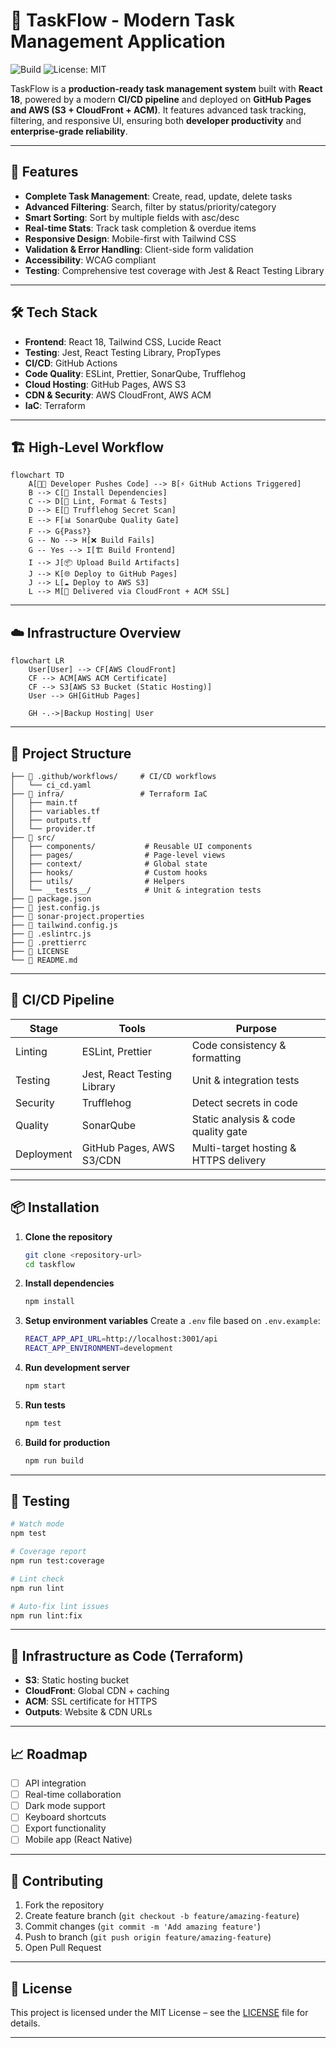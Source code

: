 # 📌 TaskFlow - Modern Task Management Application

![Build](https://github.com/isrealade/TaskFlow/actions/workflows/ci_cd.yaml/badge.svg)
![License: MIT](https://img.shields.io/badge/License-MIT-green.svg)

TaskFlow is a **production-ready task management system** built with **React 18**, powered by a modern **CI/CD pipeline** and deployed on **GitHub Pages and AWS (S3 + CloudFront + ACM)**.
It features advanced task tracking, filtering, and responsive UI, ensuring both **developer productivity** and **enterprise-grade reliability**.

---

## 🚀 Features

* **Complete Task Management**: Create, read, update, delete tasks
* **Advanced Filtering**: Search, filter by status/priority/category
* **Smart Sorting**: Sort by multiple fields with asc/desc
* **Real-time Stats**: Track task completion & overdue items
* **Responsive Design**: Mobile-first with Tailwind CSS
* **Validation & Error Handling**: Client-side form validation
* **Accessibility**: WCAG compliant
* **Testing**: Comprehensive test coverage with Jest & React Testing Library

---

## 🛠️ Tech Stack

* **Frontend**: React 18, Tailwind CSS, Lucide React
* **Testing**: Jest, React Testing Library, PropTypes
* **CI/CD**: GitHub Actions
* **Code Quality**: ESLint, Prettier, SonarQube, Trufflehog
* **Cloud Hosting**: GitHub Pages, AWS S3
* **CDN & Security**: AWS CloudFront, AWS ACM
* **IaC**: Terraform

---

## 🏗️ High-Level Workflow

```mermaid
flowchart TD
    A[👩‍💻 Developer Pushes Code] --> B[⚡ GitHub Actions Triggered]
    B --> C[🔧 Install Dependencies]
    C --> D[🧪 Lint, Format & Tests]
    D --> E[🔑 Trufflehog Secret Scan]
    E --> F[📊 SonarQube Quality Gate]
    F --> G{Pass?}
    G -- No --> H[❌ Build Fails]
    G -- Yes --> I[🏗️ Build Frontend]
    I --> J[📦 Upload Build Artifacts]
    J --> K[🌐 Deploy to GitHub Pages]
    J --> L[☁️ Deploy to AWS S3]
    L --> M[🚀 Delivered via CloudFront + ACM SSL]
```

---

## ☁️ Infrastructure Overview

```mermaid
flowchart LR
    User[User] --> CF[AWS CloudFront]
    CF --> ACM[AWS ACM Certificate]
    CF --> S3[AWS S3 Bucket (Static Hosting)]
    User --> GH[GitHub Pages]

    GH -.->|Backup Hosting| User

```

---

## 📂 Project Structure

```plaintext
├── 📁 .github/workflows/     # CI/CD workflows
│   └── ci_cd.yaml
├── 📁 infra/                 # Terraform IaC
│   ├── main.tf
│   ├── variables.tf
│   ├── outputs.tf
│   └── provider.tf
├── 📁 src/
│   ├── components/           # Reusable UI components
│   ├── pages/                # Page-level views
│   ├── context/              # Global state
│   ├── hooks/                # Custom hooks
│   ├── utils/                # Helpers
│   └── __tests__/            # Unit & integration tests
├── 📄 package.json
├── 📄 jest.config.js
├── 📄 sonar-project.properties
├── 📄 tailwind.config.js
├── 📄 .eslintrc.js
├── 📄 .prettierrc
├── 📜 LICENSE
└── 📖 README.md
```

---

## 🔄 CI/CD Pipeline

| Stage      | Tools                       | Purpose                               |
| ---------- | --------------------------- | ------------------------------------- |
| Linting    | ESLint, Prettier            | Code consistency & formatting         |
| Testing    | Jest, React Testing Library | Unit & integration tests              |
| Security   | Trufflehog                  | Detect secrets in code                |
| Quality    | SonarQube                   | Static analysis & code quality gate   |
| Deployment | GitHub Pages, AWS S3/CDN    | Multi-target hosting & HTTPS delivery |

---

## 📦 Installation

1. **Clone the repository**

   ```bash
   git clone <repository-url>
   cd taskflow
   ```

2. **Install dependencies**

   ```bash
   npm install
   ```

3. **Setup environment variables**
   Create a `.env` file based on `.env.example`:

   ```bash
   REACT_APP_API_URL=http://localhost:3001/api
   REACT_APP_ENVIRONMENT=development
   ```

4. **Run development server**

   ```bash
   npm start
   ```

5. **Run tests**

   ```bash
   npm test
   ```

6. **Build for production**

   ```bash
   npm run build
   ```

---

## 🧪 Testing

```bash
# Watch mode
npm test

# Coverage report
npm run test:coverage

# Lint check
npm run lint

# Auto-fix lint issues
npm run lint:fix
```

---

## 🧩 Infrastructure as Code (Terraform)

* **S3**: Static hosting bucket
* **CloudFront**: Global CDN + caching
* **ACM**: SSL certificate for HTTPS
* **Outputs**: Website & CDN URLs

---

## 📈 Roadmap

* [ ] API integration
* [ ] Real-time collaboration
* [ ] Dark mode support
* [ ] Keyboard shortcuts
* [ ] Export functionality
* [ ] Mobile app (React Native)

---

## 🤝 Contributing

1. Fork the repository
2. Create feature branch (`git checkout -b feature/amazing-feature`)
3. Commit changes (`git commit -m 'Add amazing feature'`)
4. Push to branch (`git push origin feature/amazing-feature`)
5. Open Pull Request

---

## 📜 License

This project is licensed under the MIT License – see the [LICENSE](LICENSE) file for details.

---